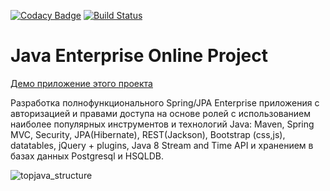 [![Codacy Badge](https://app.codacy.com/project/badge/Grade/97f441c15a4c436ca34b00e6a848a71e)](https://www.codacy.com/gh/Space125/topjava/dashboard?utm_source=github.com&amp;utm_medium=referral&amp;utm_content=Space125/topjava&amp;utm_campaign=Badge_Grade)
[![Build Status](https://travis-ci.org/JavaWebinar/topjava.svg?branch=master)](https://travis-ci.org/JavaWebinar/topjava)

Java Enterprise Online Project 
===============================
[Демо приложение этого проекта](http://cm-topjava.herokuapp.com/)

Разработка полнофункционального Spring/JPA Enterprise приложения c авторизацией и правами доступа на основе ролей с использованием наиболее популярных инструментов и технологий Java: Maven, Spring MVC, Security, JPA(Hibernate), REST(Jackson), Bootstrap (css,js), datatables, jQuery + plugins, Java 8 Stream and Time API и хранением в базах данных Postgresql и HSQLDB.

![topjava_structure](https://user-images.githubusercontent.com/13649199/27433714-8294e6fe-575e-11e7-9c41-7f6e16c5ebe5.jpg)

    